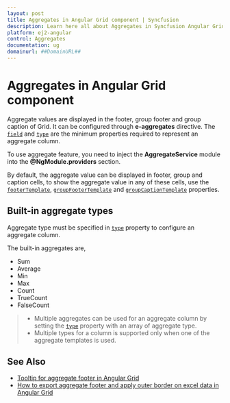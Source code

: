 ```yaml
---
layout: post
title: Aggregates in Angular Grid component | Syncfusion
description: Learn here all about Aggregates in Syncfusion Angular Grid component of Syncfusion Essential JS 2 and more.
platform: ej2-angular
control: Aggregates 
documentation: ug
domainurl: ##DomainURL##
---
```


# Aggregates in Angular Grid component

Aggregate values are displayed in the footer, group footer and group caption of Grid. It can be configured through **e-aggregates** directive. The [`field`](https://ej2.syncfusion.com/angular/documentation/api/grid/aggregateColumnDirective/#field) and [`type`](https://ej2.syncfusion.com/angular/documentation/api/grid/aggregateColumnDirective/#type) are the minimum properties required to represent an aggregate column.

To use aggregate feature, you need to inject the **AggregateService** module into the **@NgModule.providers** section.

By default, the aggregate value can be displayed in footer, group and caption cells, to show the aggregate value in any of these cells, use the [`footerTemplate`](https://ej2.syncfusion.com/angular/documentation/api/grid/aggregateColumn/#footertemplate), [`groupFooterTemplate`](https://ej2.syncfusion.com/angular/documentation/api/grid/aggregateColumn/#groupfootertemplate) and [`groupCaptionTemplate`](https://ej2.syncfusion.com/angular/documentation/api/grid/aggregateColumn/#groupcaptiontemplate) properties.

## Built-in aggregate types

Aggregate type must be specified in [`type`](https://ej2.syncfusion.com/angular/documentation/api/grid/aggregateColumnDirective/#type) property to configure an aggregate column.

The built-in aggregates are,
* Sum
* Average
* Min
* Max
* Count
* TrueCount
* FalseCount

> * Multiple aggregates can be used for an aggregate column by setting the [`type`](https://ej2.syncfusion.com/angular/documentation/api/grid/aggregateColumnDirective/#type) property with an array of aggregate type.
> * Multiple types for a column is supported only when one of the aggregate templates is used.

## See Also

* [Tooltip for aggregate footer in Angular Grid](https://www.syncfusion.com/forums/154190/tooltip-for-aggregate-footer-in-angular-grid)
* [How to export aggregate footer and apply outer border on excel data in Angular Grid](https://www.syncfusion.com/forums/151023/how-to-export-aggregate-footer-and-apply-outer-border-on-excel-data-in-angular-grid)
